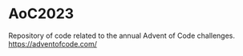 # AoC2023
Repository of code related to the annual Advent of Code challenges. https://adventofcode.com/
